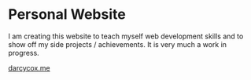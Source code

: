 # Personal Website

<p>I am creating this website to teach myself web development skills and to show off my side projects / achievements.
It is very much a work in progress.</p>

<p><a href="http://darcycox.me">darcycox.me</a></p>
